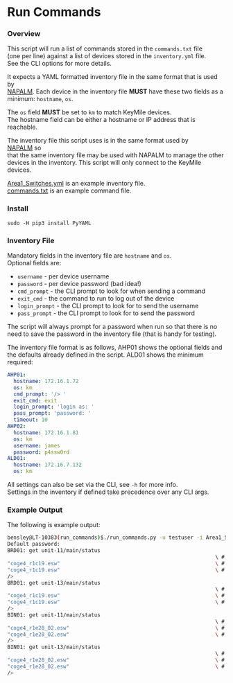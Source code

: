 # Run Commands

### Overview
This script will run a list of commands stored in the `commands.txt` file  
(one per line) against a list of devices stored in the `inventory.yml` file.  
See the CLI options for more details.

It expects a YAML formatted inventory file in the same format that is used by  
[NAPALM](https://github.com/napalm-automation/napalm). Each device in the 
inventory file **MUST** have these two fields as a  
minimum: `hostname`, `os`.

The `os` field **MUST** be set to `km` to match KeyMile devices.  
The hostname field can be either a hostname or IP address that is reachable.  

The inventory file this script uses is in the same format used by  
[NAPALM](https://github.com/napalm-automation/napalm) so  
that the same inventory file may be used with NAPALM to manage the other  
devices in the inventory. This script will only connect to the KeyMile  
devices.

[Area1_Switches.yml](Area1_Switches.yml) is an example inventory file.  
[commands.txt](commands.txt) is an example command file.

### Install
`sudo -H pip3 install PyYAML`

### Inventory File
Mandatory fields in the inventory file are `hostname` and  `os`.  
Optional fields are:
* `username` - per device username
* `password` - per device password (bad idea!)
* `cmd_prompt` - the CLI prompt to look for when sending a command
* `exit_cmd` - the command to run to log out of the device
* `login_prompt` - the CLI prompt to look for to send the username
* `pass_prompt` - the CLI prompt to look for to send the password

The script will always prompt for a password when run so that there is no  
need to save the password in the inventory file (that is handy for testing).  

The inventory file format is as follows, AHP01 shows the optional fields and  
the defaults already defined in the script. ALD01 shows the minimum required:

```yml
AHP01:
  hostname: 172.16.1.72
  os: km
  cmd_prompt: '/> '
  exit_cmd: exit
  login_prompt: 'login as: '
  pass_prompt: 'password: '
  timeout: 10
AHP02:
  hostname: 172.16.1.81
  os: km
  username: james
  password: p4ssw0rd
ALD01:
  hostname: 172.16.7.132
  os: km
```

All settings can also be set via the CLI, see `-h` for more info.  
Settings in the inventory if defined take precedence over any CLI args. 

### Example Output
The following is example output:
```bash
bensley@LT-10383(run_commands)$./run_commands.py -u testuser -i Area1_Switches.yml
Default password:
BRD01: get unit-11/main/status
                                                                   \ # Status
"coge4_r1c19.esw"                                                  \ # AssignedSoftware
"coge4_r1c19.esw"                                                  \ # RunningSoftware
/>
BRD01: get unit-13/main/status
                                                                   \ # Status
"coge4_r1c19.esw"                                                  \ # AssignedSoftware
"coge4_r1c19.esw"                                                  \ # RunningSoftware
/>
BIN01: get unit-11/main/status
                                                                   \ # Status
"coge4_r1e28_02.esw"                                               \ # AssignedSoftware
"coge4_r1e28_02.esw"                                               \ # RunningSoftware
/>
BIN01: get unit-13/main/status
                                                                   \ # Status
"coge4_r1e28_02.esw"                                               \ # AssignedSoftware
"coge4_r1e28_02.esw"                                               \ # RunningSoftware
/>
```
